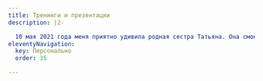 ```yaml
---
title: Тренинги и презентации
description: |2-

  10 мая 2021 года меня приятно удивила родная сестра Татьяна. Она смонтировала вот такой сюжет к юбилею: (О персонах, которые меня удивили)
eleventyNavigation:
  key: Персонально
  order: 35

---
```


